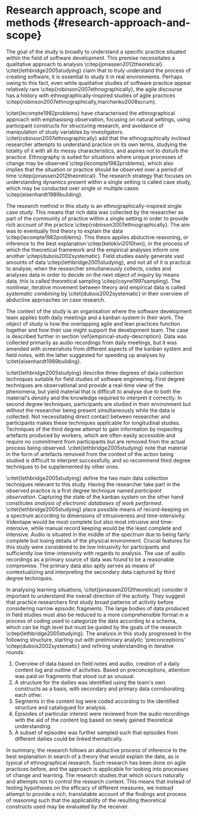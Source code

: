 
# Research approach, scope and methods {#research-approach-and-scope}

The goal of the study is broadly to understand a specific practice situated within the field of software development. This premise necessitates a qualitative approach to analysis \citep{jonassen2012theoretical}. \citet{lethbridge2005studying} claim that to truly understand the process of creating software, it is essential to study it in real environments. Perhaps owing to this fact, even while qualitative studies of software practice appear relatively rare \citep{robinson2007ethnographically}, the agile discourse has a history with ethnographically-inspired studies of agile practices \citep{robinson2007ethnographically,marchenko2008scrum}.

\citet{lecompte1982problems} have characterised the ethnographical approach with emphasising observation, focusing on natural settings, using participant constructs for structuring research, and avoidance of manipulation of study variables by investigators. \citet{robinson2007ethnographically} add that the ethnographically inclined researcher attempts to understand practice on its own terms, studying the totality of it with all its messy characteristics, and aspires not to disturb the practice. Ethnography is suited for situations where unique processes of change may be observed \citep{lecompte1982problems}, which also implies that the situation or practice should be observed over a period of time \citep{jonassen2012theoretical}. The research strategy that focuses on understanding dynamics present within a single setting is called case study, which may be conducted over single or multiple cases \citep{eisenhardt1989building}.

The research method in this study is an ethnographically-inspired single case study. This means that rich data was collected by the researcher as part of the community of practice within a single setting in order to provide rich account of the practice \citep{robinson2007ethnographically}. The aim was to eventually find theory to explain the data \citep{lecompte1982problems}. This thesis applies abductive reasoning, or inference to the best explanation \citep{ketokivi2010two}, in the process of which the theoretical framework and the empirical analyses inform one another \citep{dubois2002systematic}. <!-- TODO: Frame as concerning this study --> Field studies easily generate vast amounts of data \citep{lethbridge2005studying}, and not all of it is practical to analyse; when the researcher simultaneously collects, codes and analyses data in order to decide on the next object of inquiry by means data, this is called theoretical sampling \citep{coyne1997sampling}. The nonlinear, iterative movement between theory and empirical data is called *systematic combining* by \citet{dubois2002systematic} in their overview of abductive approaches on case research.

The context of the study is an organisation where the software development team applies both daily meetings and a kanban system in their work. The object of study is how the overlapping agile and lean practices function together and how their use might support the development team. The case is described further in section \ref{empirical-study-description}. Data was collected primarily as audio recordings from daily meetings, but it was amended with screenshots from different aspects of the kanban system and field notes, with the latter suggested for speeding up analyses by \citet{eisenhardt1989building}.

\citet{lethbridge2005studying} describe three degrees of data collection techniques suitable for field studies of software engineering. First degree techniques are observational and provide a real-time view of the phenomena, but yield material that is difficult to analyse due to both the material's density and the knowledge required to interpret it correctly. In second degree techniques, participants are studied in their environment but without the researcher being present simultaneously while the data is collected. Not necessitating direct contact between researcher and participants makes these techniques applicable for longitudinal studies. Techniques of the third degree attempt to gain information by inspecting artefacts produced by workers, which are often easily accessible and require no commitment from participants but are removed from the actual process being observed. \citet{lethbridge2005studying} note that material in the form of artefacts removed from the context of the action being studied is difficult to interpret successfully, and so recommend third degree techniques to be supplemented by other ones.

\citet{lethbridge2005studying} define the two main data collection techniques relevant to this study. Having the researcher take part in the observed practice is a first degree technique named *participant observation*. Capturing the state of the kanban system on the other hand constitutes *analysis of electronic databases of work performed*. \citet{lethbridge2005studying} place possible means of record-keeping on a spectrum according to dimensions of intrusiveness and time-intensivity. Videotape would be most complete but also most intrusive and time-intensive, while manual record keeping would be the least complete and intensive. Audio is situated in the middle of the spectrum due to being fairly complete but losing details of the physical environment. Crucial features for this study were considered to be low intrusivity for participants and sufficiently low time-intensivity with regards to analysis. The use of audio recordings as a primary source of data was found to be a reasonable compromise. The primary data also aptly serves as means of contextualizing and interpreting the secondary data captured by third degree techniques.

In analysing learning situations, \citet{jonassen2012theoretical} consider it important to understand the overall direction of the activity. They suggest that practice researchers first study broad patterns of activity before considering narrow episodic fragments. The large bodies of data produced in field studies must also be reduced to a more comprehensible format in a process of coding used to categorize the data according to a schema, which can be high level but must be guided by the goals of the research \citep{lethbridge2005studying}. The analysis in this study progressed in the following structure, starting out with preliminary analytic 'preconceptions' \citep{dubois2002systematic} and refining understanding in iterative rounds:

1. Overview of data based on field notes and audio, creation of a daily content log and outline of activities. Based on preconceptions, attention was paid on fragments that stood out as unusual.
2. A structure for the dailies was identified using the team's own constructs as a basis, with secondary and primary data corroborating each other.
3. Segments in the content log were coded according to the identified structure and catalogued for analysis.
4. Episodes of particular interest were reviewed from the audio recordings with the aid of the content log based on newly gained theoretical understanding.
5. A subset of episodes was further sampled such that episodes from different dailies could be linked thematically.

In summary, the research follows an abductive process of inference to the best explanation in search of a theory that would explain the data, as is typical of ethnographical research. Such research has been done on agile practices before, and the approach is applicable for looking into processes of change and learning. The research studies that which occurs naturally and attempts not to control the research context. This means that instead of testing hypotheses on the efficacy of different measures, we instead attempt to provide a rich, translatable account of the findings and process of reasoning such that the applicability of the resulting theoretical constructs used may be evaluated by the receiver.
